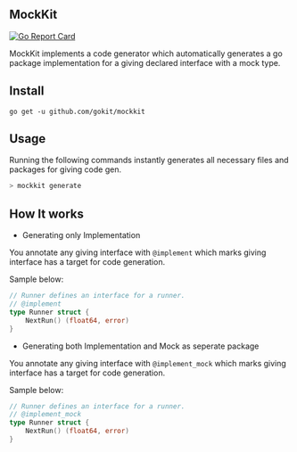 MockKit
--------
[![Go Report Card](https://goreportcard.com/badge/github.com/gokit/mockkit)](https://goreportcard.com/report/github.com/gokit/mockkit)

MockKit implements a code generator which automatically generates a go package implementation for a giving declared interface with a mock type.

## Install

```
go get -u github.com/gokit/mockkit
```

## Usage

Running the following commands instantly generates all necessary files and packages for giving code gen.

```go
> mockkit generate
```

## How It works

- Generating only Implementation

You annotate any giving interface with `@implement` which marks giving interface has a target for code generation.

Sample below:

```go
// Runner defines an interface for a runner.
// @implement
type Runner struct {
	NextRun() (float64, error)
}
```

- Generating both Implementation and Mock as seperate package

You annotate any giving interface with `@implement_mock` which marks giving interface has a target for code generation.

Sample below:

```go
// Runner defines an interface for a runner.
// @implement_mock
type Runner struct {
	NextRun() (float64, error)
}
```
